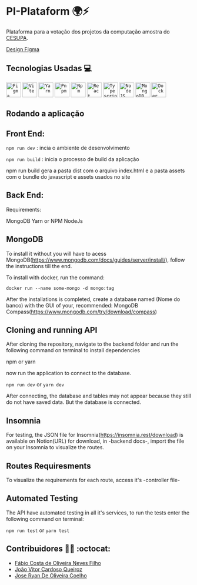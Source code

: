 # PI-Plataform 🌍:zap:

Plataforma para a votação dos projetos da computação amostra do [CESUPA](Cesupa.br).

[Design Figma](https://bit.ly/3sr7qR4)

## Tecnologias Usadas :computer:
<code><img width="40px" src="https://cdn.jsdelivr.net/gh/devicons/devicon/icons/figma/figma-original.svg" title = "Figma"/></code> 
<code><img width="40px" src="https://seeklogo.com/images/V/vite-logo-BFD4283991-seeklogo.com.png" title = "Vite"/></code> 
<code><img width="40px" src="https://cdn.jsdelivr.net/gh/devicons/devicon/icons/yarn/yarn-original.svg" title = "Yarn"/></code>
<code><img width="40px" src="https://d33wubrfki0l68.cloudfront.net/aad219b6c931cebb53121dcda794f6180d9e4397/86983/pt/assets/images/pnpm-standard-79c9dbb2e99b8525ae55174580061e1b.svg" title = "Pnpm"/></code> 
<code><img width="40px" src="https://cdn.jsdelivr.net/gh/devicons/devicon/icons/npm/npm-original-wordmark.svg" title = "Npm"/></code> 
<code><img width="40px" src="https://cdn.jsdelivr.net/gh/devicons/devicon/icons/react/react-original.svg" title = "React"/></code> 
<code><img width="40px" src="https://cdn.jsdelivr.net/gh/devicons/devicon/icons/typescript/typescript-original.svg" title = "Typescript"/></code>
<code><img width="40px" src="https://cdn.jsdelivr.net/gh/devicons/devicon/icons/nodejs/nodejs-original.svg" title = "NodeJS"/></code>
<code><img width="40px" src="https://cdn.jsdelivr.net/gh/devicons/devicon/icons/mongodb/mongodb-original-wordmark.svg" title = "MongoDB"/></code>
<code><img width="40px" src="https://cdn.jsdelivr.net/gh/devicons/devicon/icons/docker/docker-original.svg" title = "Docker"/></code>          

## Rodando a aplicação

## Front End:
  
  <code>npm run dev</code> : incia o ambiente de desenvolvimento

  <code>npm run build</code> : inicia o processo de build da aplicação
  
  npm run build gera a pasta dist com o arquivo index.html e a pasta assets com o bundle do javascript e assets usados no site
  
## Back End: 

Requirements: 

MongoDB
Yarn or NPM
NodeJs

## MongoDB

To install it without you will have to acess MongoDB(https://www.mongodb.com/docs/guides/server/install/), follow the instructions till the end.

To install with docker, run the command: 

<code>docker run --name some-mongo -d mongo:tag</code>

After the installations is completed, create a database named (Nome do banco) with the GUI of your, recommended:
MongoDB Compass(https://www.mongodb.com/try/download/compass)

## Cloning and running API

After cloning the repository, navigate to the backend folder and run the following command on terminal to install dependencies

npm 
or
yarn

now run the application to connect to the database.

<code>npm run dev</code>
or
<code>yarn dev</code>

After connecting, the database and tables may not appear because they still do not have saved data. But the database is connected.

## Insomnia

For testing, the JSON file for Insomnia(https://insomnia.rest/download) is available on Notion(URL) for download, in -backend docs-, import the file on your Insomnia to visualize the routes.

## Routes Requiresments

To visualize the requirements for each route, access it's -controller file-

## Automated Testing 

The API have automated testing in all it's services, to run the tests enter the following command on terminal:

<code>npm run test</code>
or
<code>yarn test</code>



## Contribuidores :man_technologist: :octocat:
- [Fábio Costa de Oliveira Neves Filho](https://github.com/FabioNeves00)
- [João Vitor Cardoso Queiroz](https://github.com/JoaoCardoso00)
- [Jose Ryan De Oliveira Coelho](https://github.com/ryanolivrdev)
